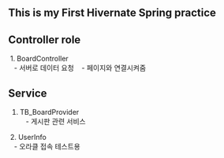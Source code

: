 ## This is my First Hivernate Spring practice


## Controller role

  1. BoardController<br>
    - 서버로 데이터 요청
    - 페이지와 연결시켜줌
    
## Service

  1. TB_BoardProvider<br>
    - 게시판 관련 서비스<br>
    
  2. UserInfo<br>
    - 오라클 접속 테스트용
    
